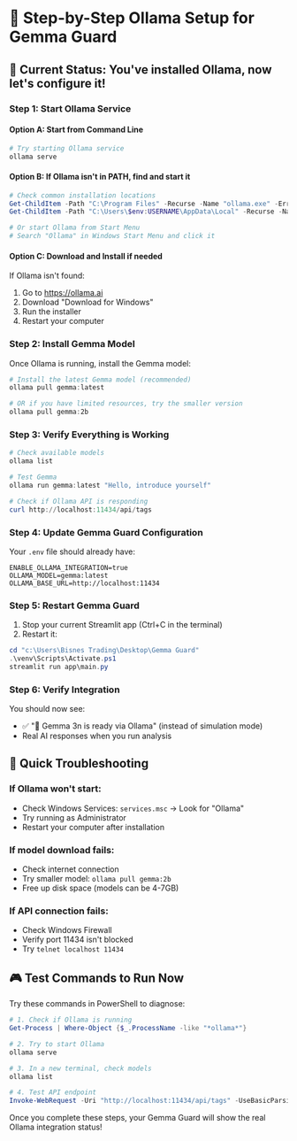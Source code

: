 # 🚀 Step-by-Step Ollama Setup for Gemma Guard

## 🎯 Current Status: You've installed Ollama, now let's configure it!

### **Step 1: Start Ollama Service**

#### **Option A: Start from Command Line**
```powershell
# Try starting Ollama service
ollama serve
```

#### **Option B: If Ollama isn't in PATH, find and start it**
```powershell
# Check common installation locations
Get-ChildItem -Path "C:\Program Files" -Recurse -Name "ollama.exe" -ErrorAction SilentlyContinue
Get-ChildItem -Path "C:\Users\$env:USERNAME\AppData\Local" -Recurse -Name "ollama.exe" -ErrorAction SilentlyContinue

# Or start Ollama from Start Menu
# Search "Ollama" in Windows Start Menu and click it
```

#### **Option C: Download and Install if needed**
If Ollama isn't found:
1. Go to https://ollama.ai
2. Download "Download for Windows"
3. Run the installer
4. Restart your computer

### **Step 2: Install Gemma Model**

Once Ollama is running, install the Gemma model:

```powershell
# Install the latest Gemma model (recommended)
ollama pull gemma:latest

# OR if you have limited resources, try the smaller version
ollama pull gemma:2b
```

### **Step 3: Verify Everything is Working**

```powershell
# Check available models
ollama list

# Test Gemma
ollama run gemma:latest "Hello, introduce yourself"

# Check if Ollama API is responding
curl http://localhost:11434/api/tags
```

### **Step 4: Update Gemma Guard Configuration**

Your `.env` file should already have:
```
ENABLE_OLLAMA_INTEGRATION=true
OLLAMA_MODEL=gemma:latest
OLLAMA_BASE_URL=http://localhost:11434
```

### **Step 5: Restart Gemma Guard**

1. Stop your current Streamlit app (Ctrl+C in the terminal)
2. Restart it:
```powershell
cd "c:\Users\Bisnes Trading\Desktop\Gemma Guard"
.\venv\Scripts\Activate.ps1
streamlit run app\main.py
```

### **Step 6: Verify Integration**

You should now see:
- ✅ "🤖 Gemma 3n is ready via Ollama" (instead of simulation mode)
- Real AI responses when you run analysis

## 🔧 **Quick Troubleshooting**

### **If Ollama won't start:**
- Check Windows Services: `services.msc` → Look for "Ollama"
- Try running as Administrator
- Restart your computer after installation

### **If model download fails:**
- Check internet connection
- Try smaller model: `ollama pull gemma:2b`
- Free up disk space (models can be 4-7GB)

### **If API connection fails:**
- Check Windows Firewall
- Verify port 11434 isn't blocked
- Try `telnet localhost 11434`

## 🎮 **Test Commands to Run Now**

Try these commands in PowerShell to diagnose:

```powershell
# 1. Check if Ollama is running
Get-Process | Where-Object {$_.ProcessName -like "*ollama*"}

# 2. Try to start Ollama
ollama serve

# 3. In a new terminal, check models
ollama list

# 4. Test API endpoint
Invoke-WebRequest -Uri "http://localhost:11434/api/tags" -UseBasicParsing
```

Once you complete these steps, your Gemma Guard will show the real Ollama integration status!
